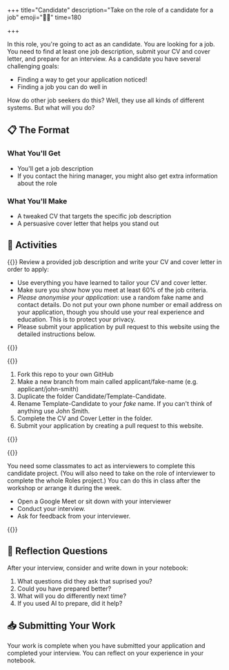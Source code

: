 +++
title="Candidate"
description="Take on the role of a candidate for a job"
emoji="👰🏾"
time=180

+++

In this role, you're going to act as an candidate. You are looking for a job. You need to find at least one job description, submit your CV and cover letter, and prepare for an interview. As a candidate you have several challenging goals:

- Finding a way to get your application noticed!
- Finding a job you can do well in

How do other job seekers do this? Well, they use all kinds of different systems. But what will you do?

## 📋 The Format

### What You'll Get

- You'll get a job description
- If you contact the hiring manager, you might also get extra information about the role

### What You'll Make

- A tweaked CV that targets the specific job description
- A persuasive cover letter that helps you stand out

## 🧪 Activities

{{<note type="activity" title="1. Applying">}}
Review a provided job description and write your CV and cover letter in order to apply:

- Use everything you have learned to tailor your CV and cover letter.
- Make sure you show how you meet at least 60% of the job criteria.
- _Please anonymise your application_: use a random fake name and contact details. Do not put your own phone number or email address on your application, though you should use your real experience and education. This is to protect your privacy.
- Please submit your application by pull request to this website using the detailed instructions below.

{{</note>}}

{{<note type="activity" title="2. Submitting">}}

1. Fork this repo to your own GitHub
1. Make a new branch from main called applicant/fake-name (e.g. applicant/john-smith)
1. Duplicate the folder Candidate/Template-Candidate.
1. Rename Template-Candidate to your _fake_ name. If you can't think of anything use John Smith.
1. Complete the CV and Cover Letter in the folder.
1. Submit your application by creating a pull request to this website.

{{</note>}}

{{<note type="activity" title="3. Interviewing">}}

You need some classmates to act as interviewers to complete this candidate project. (You will also need to take on the role of interviewer to complete the whole Roles project.) You can do this in class after the workshop or arrange it during the week.

- Open a Google Meet or sit down with your interviewer
- Conduct your interview.
- Ask for feedback from your interviewer.

{{</note>}}

## 📝 Reflection Questions

After your interview, consider and write down in your notebook:

1. What questions did they ask that suprised you?
2. Could you have prepared better?
3. What will you do differently next time?
4. If you used AI to prepare, did it help?

## 📥 Submitting Your Work

Your work is complete when you have submitted your application and completed your interview. You can reflect on your experience in your notebook.
